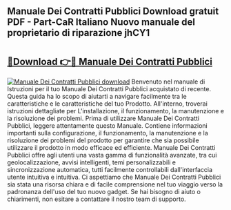 ## Manuale Dei Contratti Pubblici Download gratuit PDF - Part-CaR Italiano Nuovo manuale del proprietario di riparazione jhCY1

# <h2><a href="http://dfbh1mh.blite.top/?on=Manuale+Dei+Contratti+Pubblici">🔗Download 👉🔴 Manuale Dei Contratti Pubblici</a></h2>

[![Manuale Dei Contratti Pubblici download](https://i.imgur.com/lujVjoI.png)](http://dfbh1mh.blite.top/?on=Manuale+Dei+Contratti+Pubblici)
Benvenuto nel manuale di Istruzioni per il tuo Manuale Dei Contratti Pubblici acquistato di recente. Questa guida ha lo scopo di aiutarti a navigare facilmente tra le caratteristiche e le caratteristiche del tuo Prodotto. All'interno, troverai istruzioni dettagliate per L'installazione, il funzionamento, la manutenzione e la risoluzione dei problemi. Prima di utilizzare Manuale Dei Contratti Pubblici, leggere attentamente questo Manuale. Contiene informazioni importanti sulla configurazione, il funzionamento, la manutenzione e la risoluzione dei problemi del prodotto per garantire che sia possibile utilizzare il prodotto in modo efficace ed efficiente. Manuale Dei Contratti Pubblici offre agli utenti una vasta gamma di funzionalità avanzate, tra cui geolocalizzazione, avvisi intelligenti, temi personalizzabili e sincronizzazione automatica, tutti facilmente controllabili dall'interfaccia utente intuitiva e intuitiva. Ci aspettiamo che Manuale Dei Contratti Pubblici sia stata una risorsa chiara e di facile comprensione nel tuo viaggio verso la padronanza dell'uso del tuo nuovo gadget. Se hai bisogno di aiuto o chiarimenti, non esitare a contattare il nostro team di supporto.
